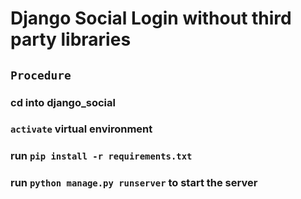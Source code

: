 # Django Social Login without third party libraries

## `Procedure`

### cd into django_social
### `activate` virtual environment
### run `pip install -r requirements.txt`
### run `python manage.py runserver` to start the server
